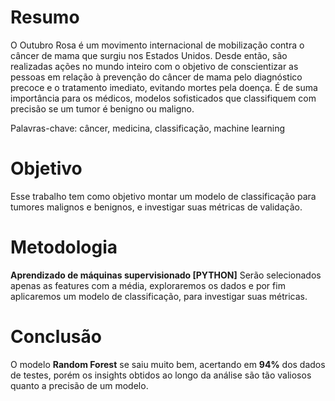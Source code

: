 # Resumo

O Outubro Rosa é um movimento internacional de mobilização contra o câncer de mama que surgiu nos Estados Unidos. Desde então, são realizadas ações no mundo inteiro com o objetivo de conscientizar as pessoas em relação à prevenção do câncer de mama pelo diagnóstico precoce e o tratamento imediato, evitando mortes pela doença.
É de suma importância para os médicos, modelos sofisticados que classifiquem com precisão se um tumor é benigno ou maligno.

Palavras-chave: câncer, medicina, classificação, machine learning

# Objetivo
Esse trabalho tem como objetivo montar um modelo de classificação para tumores malignos e benignos, e investigar suas métricas de validação.

# Metodologia
**Aprendizado de máquinas supervisionado [PYTHON]**
Serão selecionados apenas as features com a média, exploraremos os dados e por fim aplicaremos um modelo de classificação, para investigar suas métricas.

# Conclusão
O modelo **Random Forest** se saiu muito bem, acertando em **94%** dos dados de testes, porém os insights obtidos ao longo da análise são tão valiosos quanto a precisão de um modelo.
